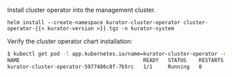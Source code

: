 Install cluster operator into the management cluster.

```console
helm install --create-namespace kurator-cluster-operator cluster-operator-{{< kurator-version >}}.tgz -n kurator-system
```

Verify the cluster operator chart installation:

```bash
$ kubectl get pod -l app.kubernetes.io/name=kurator-cluster-operator -n kurator-system
NAME                                        READY   STATUS    RESTARTS   AGE
kurator-cluster-operator-5977486c8f-7b5rc   1/1     Running   0          21h
```

